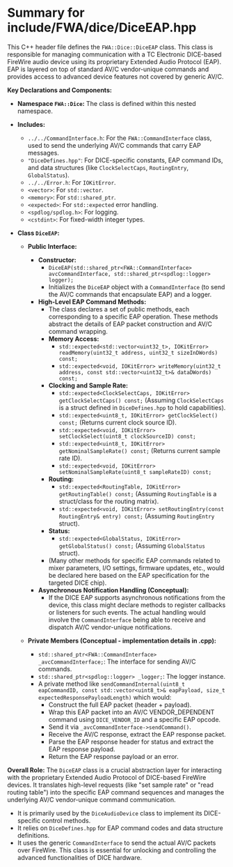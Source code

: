 # Summary for include/FWA/dice/DiceEAP.hpp

This C++ header file defines the `FWA::Dice::DiceEAP` class. This class is responsible for managing communication with a TC Electronic DICE-based FireWire audio device using its proprietary Extended Audio Protocol (EAP). EAP is layered on top of standard AV/C vendor-unique commands and provides access to advanced device features not covered by generic AV/C.

**Key Declarations and Components:**

-   **Namespace `FWA::Dice`:** The class is defined within this nested namespace.

-   **Includes:**
    -   `../../CommandInterface.h`: For the `FWA::CommandInterface` class, used to send the underlying AV/C commands that carry EAP messages.
    -   `"DiceDefines.hpp"`: For DICE-specific constants, EAP command IDs, and data structures (like `ClockSelectCaps`, `RoutingEntry`, `GlobalStatus`).
    -   `../../Error.h`: For `IOKitError`.
    -   `<vector>`: For `std::vector`.
    -   `<memory>`: For `std::shared_ptr`.
    -   `<expected>`: For `std::expected` error handling.
    -   `<spdlog/spdlog.h>`: For logging.
    -   `<cstdint>`: For fixed-width integer types.

-   **Class `DiceEAP`:**
    -   **Public Interface:**
        -   **Constructor:**
            -   `DiceEAP(std::shared_ptr<FWA::CommandInterface> avcCommandInterface, std::shared_ptr<spdlog::logger> logger);`
            -   Initializes the `DiceEAP` object with a `CommandInterface` (to send the AV/C commands that encapsulate EAP) and a logger.
        -   **High-Level EAP Command Methods:**
            -   The class declares a set of public methods, each corresponding to a specific EAP operation. These methods abstract the details of EAP packet construction and AV/C command wrapping.
            -   **Memory Access:**
                -   `std::expected<std::vector<uint32_t>, IOKitError> readMemory(uint32_t address, uint32_t sizeInDWords) const;`
                -   `std::expected<void, IOKitError> writeMemory(uint32_t address, const std::vector<uint32_t>& dataDWords) const;`
            -   **Clocking and Sample Rate:**
                -   `std::expected<ClockSelectCaps, IOKitError> getClockSelectCaps() const;` (Assuming `ClockSelectCaps` is a struct defined in `DiceDefines.hpp` to hold capabilities).
                -   `std::expected<uint8_t, IOKitError> getClockSelect() const;` (Returns current clock source ID).
                -   `std::expected<void, IOKitError> setClockSelect(uint8_t clockSourceID) const;`
                -   `std::expected<uint8_t, IOKitError> getNominalSampleRate() const;` (Returns current sample rate ID).
                -   `std::expected<void, IOKitError> setNominalSampleRate(uint8_t sampleRateID) const;`
            -   **Routing:**
                -   `std::expected<RoutingTable, IOKitError> getRoutingTable() const;` (Assuming `RoutingTable` is a struct/class for the routing matrix).
                -   `std::expected<void, IOKitError> setRoutingEntry(const RoutingEntry& entry) const;` (Assuming `RoutingEntry` struct).
            -   **Status:**
                -   `std::expected<GlobalStatus, IOKitError> getGlobalStatus() const;` (Assuming `GlobalStatus` struct).
            -   (Many other methods for specific EAP commands related to mixer parameters, I/O settings, firmware updates, etc., would be declared here based on the EAP specification for the targeted DICE chip).
        -   **Asynchronous Notification Handling (Conceptual):**
            -   If the DICE EAP supports asynchronous notifications from the device, this class might declare methods to register callbacks or listeners for such events. The actual handling would involve the `CommandInterface` being able to receive and dispatch AV/C vendor-unique notifications.

    -   **Private Members (Conceptual - implementation details in .cpp):**
        -   `std::shared_ptr<FWA::CommandInterface> _avcCommandInterface;`: The interface for sending AV/C commands.
        -   `std::shared_ptr<spdlog::logger> _logger;`: The logger instance.
        -   A private method like `sendCommandInternal(uint8_t eapCommandID, const std::vector<uint8_t>& eapPayload, size_t expectedResponsePayloadLength)` which would:
            -   Construct the full EAP packet (header + payload).
            -   Wrap this EAP packet into an AV/C VENDOR_DEPENDENT command using `DICE_VENDOR_ID` and a specific EAP opcode.
            -   Send it via `_avcCommandInterface->sendCommand()`.
            -   Receive the AV/C response, extract the EAP response packet.
            -   Parse the EAP response header for status and extract the EAP response payload.
            -   Return the EAP response payload or an error.

**Overall Role:**
The `DiceEAP` class is a crucial abstraction layer for interacting with the proprietary Extended Audio Protocol of DICE-based FireWire devices. It translates high-level requests (like "set sample rate" or "read routing table") into the specific EAP command sequences and manages the underlying AV/C vendor-unique command communication.
-   It is primarily used by the `DiceAudioDevice` class to implement its DICE-specific control methods.
-   It relies on `DiceDefines.hpp` for EAP command codes and data structure definitions.
-   It uses the generic `CommandInterface` to send the actual AV/C packets over FireWire.
This class is essential for unlocking and controlling the advanced functionalities of DICE hardware.
